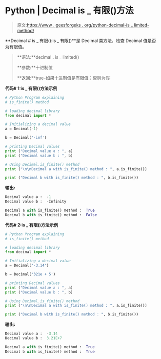 # Python | Decimal is _ 有限()方法

> 原文:[https://www . geesforgeks . org/python-decimal-is _ limited-method/](https://www.geeksforgeeks.org/python-decimal-is_finite-method/)

**Decimal # is _ 有限():is _ 有限()**是 Decimal 类方法，检查 Decimal 值是否为有限值。

> **语法:**decimal . is _ limited()
> 
> **参数:**十进制值
> 
> **返回:**true–如果十进制值是有限值；否则为假

**代码# 1:is _ 有限()方法示例**

```py
# Python Program explaining 
# is_finite() method

# loading decimal library
from decimal import *

# Initializing a decimal value
a = Decimal(-1)

b = Decimal('-inf')

# printing Decimal values
print ("Decimal value a : ", a)
print ("Decimal value b : ", b)

# Using Decimal.is_finite() method
print ("\n\nDecimal a with is_finite() method : ", a.is_finite())

print ("Decimal b with is_finite() method : ", b.is_finite())
```

**输出:**

```py
Decimal value a :  -1
Decimal value b :  -Infinity

Decimal a with is_finite() method :  True
Decimal b with is_finite() method :  False

```

**代码# 2:is _ 有限()方法示例**

```py
# Python Program explaining 
# is_finite() method

# loading decimal library
from decimal import *

# Initializing a decimal value
a = Decimal('-3.14')

b = Decimal('321e + 5')

# printing Decimal values
print ("Decimal value a : ", a)
print ("Decimal value b : ", b)

# Using Decimal.is_finite() method
print ("\n\nDecimal a with is_finite() method : ", a.is_finite())

print ("Decimal b with is_finite() method : ", b.is_finite())
```

**输出:**

```py
Decimal value a :  -3.14
Decimal value b :  3.21E+7

Decimal a with is_finite() method :  True
Decimal b with is_finite() method :  True

```